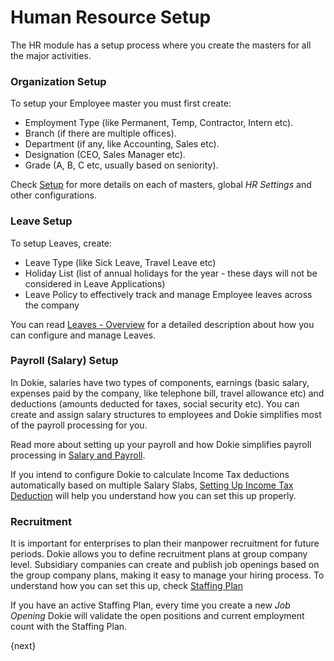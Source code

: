 <!-- add-breadcrumbs -->
# Human Resource Setup

The HR module has a setup process where you create the masters for all the major activities.

### Organization Setup

To setup your Employee master you must first create:

* Employment Type (like Permanent, Temp, Contractor, Intern etc).
* Branch (if there are multiple offices).
* Department (if any, like Accounting, Sales etc).
* Designation (CEO, Sales Manager etc).
* Grade (A, B, C etc, usually based on seniority).

Check [Setup](/dokie/human-resources/setup/) for more details on each of masters, global _HR Settings_ and other configurations.

### Leave Setup

To setup Leaves, create:

* Leave Type (like Sick Leave, Travel Leave etc)
* Holiday List (list of annual holidays for the year - these days will not be considered in Leave Applications)
* Leave Policy to effectively track and manage Employee leaves across the company

You can read [Leaves - Overview](/dokie/human-resources/leave-management/) for a detailed description about how you can configure and manage Leaves.

### Payroll (Salary) Setup

In Dokie, salaries have two types of components, earnings (basic salary, expenses paid by the company, like telephone bill, travel allowance etc) and deductions (amounts deducted for taxes, social security etc). You can create and assign salary structures to employees and Dokie simplifies most of the payroll processing for you.

Read more about setting up your payroll and how Dokie simplifies payroll processing in [Salary and Payroll](/dokie/human-resources/payroll/).

If you intend to configure Dokie to calculate Income Tax deductions automatically based on multiple Salary Slabs, [Setting Up Income Tax Deduction]((./assets/setting-up-tax.md)) will help you understand how you can set this up properly.

### Recruitment

It is important for enterprises to plan their manpower recruitment for future periods. Dokie allows you to define recruitment plans at group company level. Subsidiary companies can create and publish job openings based on the group company plans, making it easy to manage your hiring process. To understand how you can set this up, check [Staffing Plan](/dokie/human-resources/setup/staffing-plan.md)

If you have an active Staffing Plan, every time you create a new _Job Opening_ Dokie will validate the open positions and current employment count with the Staffing Plan.

{next}
